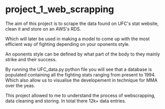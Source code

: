 # project_1_web_scrapping
The aim of this project is to scrape the data found on UFC's stat website, clean it and store on an AWS's RDS.

Which will later be used in making a model to come up with the most efficient way of fighting depending on your oponents style.

An oponents style can be defined by what part of the body to they mainly strike and their success.

By running the UFC_data.py python file you will see that a database is populated containing all the fighting stats ranging from present to 1994.
Which also allow us to visualise the developement in technique for MMA over the yeas.

This project allowed to me to understand the process of webscrapping, data cleaning and storing.
In total there 12k+ data entries.

